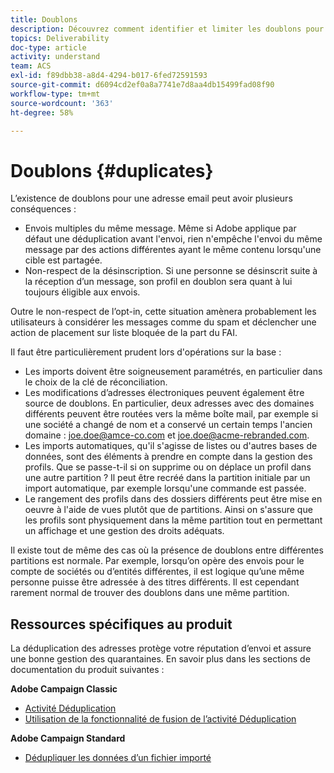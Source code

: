 ```yaml
---
title: Doublons
description: Découvrez comment identifier et limiter les doublons pour améliorer la délivrabilité.
topics: Deliverability
doc-type: article
activity: understand
team: ACS
exl-id: f89dbb38-a8d4-4294-b017-6fed72591593
source-git-commit: d6094cd2ef0a8a7741e7d8aa4db15499fad08f90
workflow-type: tm+mt
source-wordcount: '363'
ht-degree: 58%

---
```


# Doublons {#duplicates}

L’existence de doublons pour une adresse email peut avoir plusieurs conséquences :

* Envois multiples du même message. Même si Adobe applique par défaut une déduplication avant l&#39;envoi, rien n&#39;empêche l&#39;envoi du même message par des actions différentes ayant le même contenu lorsqu&#39;une cible est partagée.
* Non-respect de la désinscription. Si une personne se désinscrit suite à la réception d’un message, son profil en doublon sera quant à lui toujours éligible aux envois.

Outre le non-respect de l’opt-in, cette situation amènera probablement les utilisateurs à considérer les messages comme du spam et déclencher une action de placement sur liste bloquée de la part du FAI.

Il faut être particulièrement prudent lors d&#39;opérations sur la base :

* Les imports doivent être soigneusement paramétrés, en particulier dans le choix de la clé de réconciliation.
* Les modifications d’adresses électroniques peuvent également être source de doublons. En particulier, deux adresses avec des domaines différents peuvent être routées vers la même boîte mail, par exemple si une société a changé de nom et a conservé un certain temps l&#39;ancien domaine : joe.doe@amce-co.com et joe.doe@acme-rebranded.com.
* Les imports automatiques, qu&#39;il s&#39;agisse de listes ou d&#39;autres bases de données, sont des éléments à prendre en compte dans la gestion des profils. Que se passe-t-il si on supprime ou on déplace un profil dans une autre partition ? Il peut être recréé dans la partition initiale par un import automatique, par exemple lorsqu&#39;une commande est passée.
* Le rangement des profils dans des dossiers différents peut être mise en oeuvre à l&#39;aide de vues plutôt que de partitions. Ainsi on s&#39;assure que les profils sont physiquement dans la même partition tout en permettant un affichage et une gestion des droits adéquats.

Il existe tout de même des cas où la présence de doublons entre différentes partitions est normale. Par exemple, lorsqu’on opère des envois pour le compte de sociétés ou d’entités différentes, il est logique qu’une même personne puisse être adressée à des titres différents. Il est cependant rarement normal de trouver des doublons dans une même partition.

## Ressources spécifiques au produit

La déduplication des adresses protège votre réputation d’envoi et assure une bonne gestion des quarantaines. En savoir plus dans les sections de documentation du produit suivantes :

**Adobe Campaign Classic**

* [Activité Déduplication](https://experienceleague.adobe.com/docs/campaign-classic/using/automating-with-workflows/targeting-activities/deduplication.html)
* [Utilisation de la fonctionnalité de fusion de l’activité Déduplication](https://experienceleague.adobe.com/docs/campaign-classic/using/automating-with-workflows/use-cases/data-management/deduplication-merge.html?lang=fr)

**Adobe Campaign Standard**

* [Dédupliquer les données d’un fichier importé](https://experienceleague.adobe.com/docs/campaign-standard/using/managing-processes-and-data/workflow-use-case/data-management/deduplicating-data-imported-file.html)
